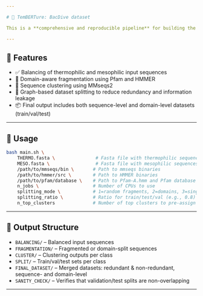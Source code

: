```yaml
---

# 🧬 TemBERTure: BacDive dataset

This is a **comprehensive and reproducible pipeline** for building the BacDive dataset focused on **protein thermostability classification**. It distinguishes **thermophilic** and **mesophilic** proteins and enables flexible **fragmentation**, **domain-based extraction**, **clustering**, and **intelligent dataset splitting**.

---
```


## 🚀 Features

* ✅ Balancing of thermophilic and mesophilic input sequences
* 🔬 Domain-aware fragmentation using Pfam and HMMER
* 🔗 Sequence clustering using MMseqs2
* 🧠 Graph-based dataset splitting to reduce redundancy and information leakage
* 📦 Final output includes both sequence-level and domain-level datasets (train/val/test)

---

## 📌 Usage

```bash
bash main.sh \
    THERMO.fasta \               # Fasta file with thermophilic sequences
    MESO.fasta \                 # Fasta file with mesophilic sequences
    /path/to/mmseqs/bin \       # Path to mmseqs binaries
    /path/to/hmmer/src \        # Path to HMMER binaries
    /path/to/pfam/database \    # Path to Pfam-A.hmm and Pfam database
    n_jobs \                    # Number of CPUs to use
    splitting_mode \            # 1=random fragments, 2=domains, 3=single-domain sequences
    splitting_ratio \           # Ratio for train/test/val (e.g., 0.8)
    n_top_clusters              # Number of top clusters to pre-assign to training
```

---

## 📁 Output Structure

* `BALANCING/` – Balanced input sequences
* `FRAGMENTATION/` – Fragmented or domain-split sequences
* `CLUSTER/` – Clustering outputs per class
* `SPLIT/` – Train/val/test sets per class
* `FINAL_DATASET/` – Merged datasets: redundant & non-redundant, sequence- and domain-level
* `SANITY_CHECK/` – Verifies that validation/test splits are non-overlapping

---
